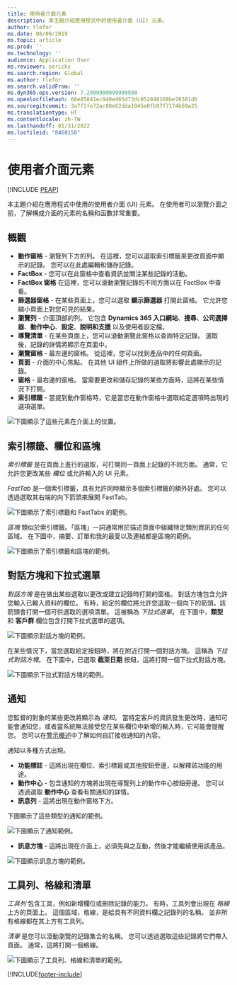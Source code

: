 ```yaml
---
title: 使用者介面元素
description: 本主題介紹應用程式中的使用者介面 (UI) 元素。
author: tlefor
ms.date: 08/09/2019
ms.topic: article
ms.prod: ''
ms.technology: ''
audience: Application User
ms.reviewer: sericks
ms.search.region: Global
ms.author: tlefor
ms.search.validFrom: ''
ms.dyn365.ops.version: 7.2999999999999998
ms.openlocfilehash: 60e85841ec940ed65d73dc052848168be70301d6
ms.sourcegitcommit: 3a7f1fe72ac08e62dda1045e0fb97f7174b69a25
ms.translationtype: HT
ms.contentlocale: zh-TW
ms.lasthandoff: 01/31/2022
ms.locfileid: "8460150"
---
```

# <a name="user-interface-elements"></a>使用者介面元素


[!INCLUDE [PEAP](../../../includes/peap-1.md)]

本主題介紹在應用程式中使用的使用者介面 (UI) 元素。 在使用者可以瀏覽介面之前，了解構成介面的元素的名稱和函數非常重要。

## <a name="overview"></a>概觀

- **動作窗格** - 瀏覽列下方的列。 在這裡，您可以選取索引標籤來更改頁面中顯示的記錄。 您可以在此處編輯和儲存記錄。  
- **FactBox** - 您可以在此窗格中查看資訊並關注某些記錄的活動。  
- **FactBox 窗格** 在這裡，您可以滾動瀏覽記錄的不同方面以在 FactBox 中查看。  
- **篩選器窗格** - 在某些頁面上，您可以選取 **顯示篩選器** 打開此窗格。 它允許您縮小頁面上對您可見的結果。  
- **瀏覽列** - 介面頂部的列。 它包含 **Dynamics 365 入口網站**、**搜尋**、**公司選擇器**、**動作中心**、**設定**、**說明和支援** 以及使用者設定檔。  
- **導覽清單** - 在某些頁面上，您可以滾動瀏覽此窗格以查詢特定記錄。 選取後，記錄的詳情將顯示在頁面中。  
- **瀏覽窗格** - 最左邊的窗格。 從這裡，您可以找到產品中的任何頁面。  
- **頁面** - 介面的中心焦點。 在其他 UI 組件上所做的選取將影響此處顯示的記錄。  
- **窗格** - 最右邊的窗格。 當需要更改和儲存記錄的某些方面時，這將在某些情況下打開。  
- **索引標籤** - 當提到動作窗格時，它是當您在動作窗格中選取給定選項時出現的選項選單。  

![下圖顯示了這些元素在介面上的位置。](media/user-interface-01.png)

## <a name="tabs-fields-and-sections"></a>索引標籤、欄位和區塊

*索引標籤* 是在頁面上進行的選取，可打開同一頁面上記錄的不同方面。 通常，它允許您更改某些 *欄位* 或允許輸入的 UI 元素。 

*FastTab* 是一個索引標籤，具有允許同時顯示多個索引標籤的額外好處。 您可以透過選取其右端的向下箭頭來展開 FastTab。

![下圖顯示了索引標籤和 FastTabs 的範例。](media/user-interface-02.png)

*區塊* 類似於索引標籤。「區塊」一詞通常用於描述頁面中組織特定類別資訊的任何區域。 在下圖中，摘要、訂單和我的最愛以及連結都是區塊的範例。

![下圖顯示了索引標籤和區塊的範例。](media/user-interface-03.png)

## <a name="dialog-boxes-and-drop-down-menus"></a>對話方塊和下拉式選單

*對話方塊* 是在做出某些選取以更改或建立記錄時打開的窗格。 對話方塊包含允許您輸入已輸入資料的欄位。 有時，給定的欄位將允許您選取一個向下的箭頭，該箭頭會打開一個可供選取的選項清單。 這被稱為 *下拉式選單*。 在下圖中，**類型** 和 **客戶群** 欄位包含打開下拉式選單的選項。

![下圖顯示對話方塊的範例。](media/user-interface-04.png)

在某些情況下，當您選取給定按鈕時，將在附近打開一個對話方塊。 這稱為 *下拉式對話方塊*。 在下圖中，已選取 **截至日期** 按鈕，這將打開一個下拉式對話方塊。

![下圖顯示下拉式對話方塊的範例。](media/user-interface-05.png)

## <a name="notifications"></a>通知

您監督的對象的某些更改將顯示為 *通知*。 當特定客戶的資訊發生更改時，通知可能會通知您，或者當系統無法接受您在某些欄位中新增的輸入時，它可能會提醒您。 您可以在[警示概述](../get-started/alerts-overview.md)中了解如何自訂接收通知的內容。

通知以多種方式出現。
- **功能標註** - 這將出現在欄位、索引標籤或其他按鈕旁邊，以解釋該功能的用途。 
- **動作中心** - 包含通知的方塊將出現在導覽列上的動作中心按鈕旁邊。 您可以透過選取 **動作中心** 查看有關通知的詳情。  
- **訊息列** - 這將出現在動作窗格下方。  

下圖顯示了這些類型的通知的範例。

![下圖顯示了通知範例。](media/user-interface-06.png)

- **訊息方塊** - 這將出現在介面上，必須先與之互動，然後才能繼續使用該產品。  

![下圖顯示訊息方塊的範例。](media/user-interface-07.png)

## <a name="toolbars-grids-and-lists"></a>工具列、格線和清單

*工具列* 包含工具，例如新增欄位或刪除記錄的能力。 有時，工具列會出現在 *格線* 上方的頁面上。 這個區域，格線，是給具有不同資料欄之記錄列的名稱。 並非所有格線都在其上方有工具列。

*清單* 是您可以滾動瀏覽的記錄集合的名稱。 您可以透過選取這些記錄將它們帶入頁面。 通常，這將打開一個格線。

![下圖顯示了工具列、格線和清單的範例。](media/user-interface-08.png)


[!INCLUDE[footer-include](../../../includes/footer-banner.md)]
